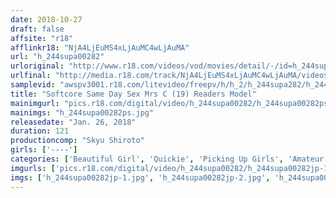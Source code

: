 ```yaml
---
date: 2018-10-27
draft: false
affsite: "r18"
afflinkr18: "NjA4LjEuMS4xLjAuMC4wLjAuMA"
url: "h_244supa00282"
urloriginal: "http://www.r18.com/videos/vod/movies/detail/-/id=h_244supa00282"
urlfinal: "http://media.r18.com/track/NjA4LjEuMS4xLjAuMC4wLjAuMA/videos/vod/movies/detail/-/id=h_244supa00282"
samplevid: "awspv3001.r18.com/litevideo/freepv/h/h_2/h_244supa282/h_244supa282_dmb_w.mp4"
title: "Softcore Same Day Sex Mrs C (19) Readers Model"
mainimgurl: "pics.r18.com/digital/video/h_244supa00282/h_244supa00282ps.jpg"
mainimgs: "h_244supa00282ps.jpg"
releasedate: "Jan. 26, 2018"
duration: 121
productioncomp: "Skyu Shiroto"
girls: ['----']
categories: ['Beautiful Girl', 'Quickie', 'Picking Up Girls', 'Amateur', 'Hi-Def']
imgurls: ['pics.r18.com/digital/video/h_244supa00282/h_244supa00282jp-1.jpg', 'pics.r18.com/digital/video/h_244supa00282/h_244supa00282jp-2.jpg', 'pics.r18.com/digital/video/h_244supa00282/h_244supa00282jp-3.jpg', 'pics.r18.com/digital/video/h_244supa00282/h_244supa00282jp-4.jpg', 'pics.r18.com/digital/video/h_244supa00282/h_244supa00282jp-5.jpg', 'pics.r18.com/digital/video/h_244supa00282/h_244supa00282jp-6.jpg', 'pics.r18.com/digital/video/h_244supa00282/h_244supa00282jp-7.jpg', 'pics.r18.com/digital/video/h_244supa00282/h_244supa00282jp-8.jpg', 'pics.r18.com/digital/video/h_244supa00282/h_244supa00282jp-9.jpg', 'pics.r18.com/digital/video/h_244supa00282/h_244supa00282jp-10.jpg', 'pics.r18.com/digital/video/h_244supa00282/h_244supa00282jp-11.jpg', 'pics.r18.com/digital/video/h_244supa00282/h_244supa00282jp-12.jpg', 'pics.r18.com/digital/video/h_244supa00282/h_244supa00282jp-13.jpg', 'pics.r18.com/digital/video/h_244supa00282/h_244supa00282jp-14.jpg', 'pics.r18.com/digital/video/h_244supa00282/h_244supa00282jp-15.jpg', 'pics.r18.com/digital/video/h_244supa00282/h_244supa00282jp-16.jpg', 'pics.r18.com/digital/video/h_244supa00282/h_244supa00282jp-17.jpg', 'pics.r18.com/digital/video/h_244supa00282/h_244supa00282jp-18.jpg', 'pics.r18.com/digital/video/h_244supa00282/h_244supa00282jp-19.jpg', 'pics.r18.com/digital/video/h_244supa00282/h_244supa00282jp-20.jpg']
imgs: ['h_244supa00282jp-1.jpg', 'h_244supa00282jp-2.jpg', 'h_244supa00282jp-3.jpg', 'h_244supa00282jp-4.jpg', 'h_244supa00282jp-5.jpg', 'h_244supa00282jp-6.jpg', 'h_244supa00282jp-7.jpg', 'h_244supa00282jp-8.jpg', 'h_244supa00282jp-9.jpg', 'h_244supa00282jp-10.jpg', 'h_244supa00282jp-11.jpg', 'h_244supa00282jp-12.jpg', 'h_244supa00282jp-13.jpg', 'h_244supa00282jp-14.jpg', 'h_244supa00282jp-15.jpg', 'h_244supa00282jp-16.jpg', 'h_244supa00282jp-17.jpg', 'h_244supa00282jp-18.jpg', 'h_244supa00282jp-19.jpg', 'h_244supa00282jp-20.jpg']
---
```


